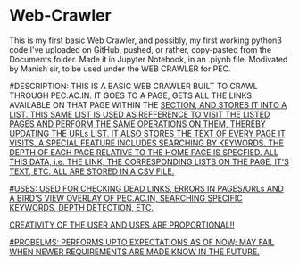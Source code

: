 # Web-Crawler
This is my first basic Web Crawler, and possibly, my first working python3 code I've uploaded on GitHub, pushed, or rather, copy-pasted from the Documents folder. 
Made it in Jupyter Notebook, in an .piynb file.
Modivated by Manish sir, to be used under the WEB CRAWLER for PEC.


#DESCRIPTION:
    THIS IS A BASIC WEB CRAWLER BUILT TO CRAWL THROUGH PEC.AC.IN. 
    IT GOES TO A PAGE, GETS ALL THE LINKS AVAILABLE ON THAT PAGE WITHIN THE <A HREF=""> SECTION, AND STORES IT INTO A LIST. 
    THIS SAME LIST IS USED AS REFFERENCE TO VISIT THE LISTED PAGES AND PERFORM THE SAME OPERATIONS ON THEM, THEREBY UPDATING THE URLs LIST.
    IT ALSO STORES THE TEXT OF EVERY PAGE IT VISITS.
    A SPECIAL FEATURE INCLUDES SEARCHING BY KEYWORDS.
    THE DEPTH OF EACH PAGE RELATIVE TO THE HOME PAGE IS SPECFIED.
    ALL THIS DATA, i.e. THE LINK, THE CORRESPONDING LISTS ON THE PAGE, IT'S TEXT, ETC. ALL ARE STORED IN A CSV FILE.
    
#USES:
    USED FOR CHECKING DEAD LINKS, ERRORS IN PAGES/URLs AND A BIRD'S VIEW OVERLAY OF PEC.AC.IN, SEARCHING SPECIFIC KEYWORDS, DEPTH DETECTION, ETC. 
    
    
   CREATIVITY OF THE USER AND USES ARE PROPORTIONAL!!
    
#PROBELMS:
    PERFORMS UPTO EXPECTATIONS AS OF NOW; MAY FAIL WHEN NEWER REQUIREMENTS ARE MADE KNOW IN THE FUTURE.
